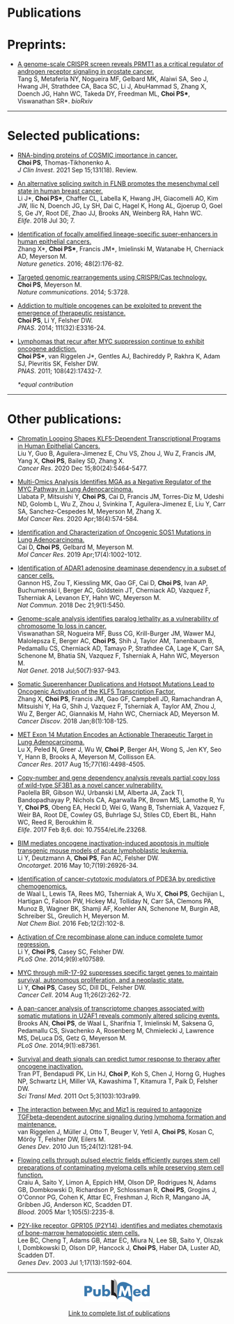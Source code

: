 # Publications

<!---
* <a href="link to pubmed" target="blank">Title</a>  
Author list  
Journal citation  
\
--->
# Preprints:
* [A genome-scale CRISPR screen reveals PRMT1 as a critical regulator of androgen receptor signaling in prostate cancer.](https://www.biorxiv.org/content/10.1101/2020.06.17.156034v3)  
    Tang S, Metaferia NY, Nogueira MF, Gelbard MK, Alaiwi SA, Seo J, Hwang JH, Strathdee CA, Baca SC, Li J, AbuHammad S, Zhang X, Doench JG, Hahn WC, Takeda DY, Freedman ML, **Choi PS\***, Viswanathan SR\*. *bioRxiv*
---
# Selected publications:
* [RNA-binding proteins of COSMIC importance in cancer.](https://pubmed.ncbi.nlm.nih.gov/34523614/)  
    **Choi PS**, Thomas-Tikhonenko A.  
    *J Clin Invest*. 2021 Sep 15;131(18). Review.
    
* [An alternative splicing switch in FLNB promotes the mesenchymal cell state in human breast cancer.](https://www.ncbi.nlm.nih.gov/pubmed/30059005)      
    Li J\*, **Choi PS\***, Chaffer CL, Labella K, Hwang JH, Giacomelli AO, Kim JW, Ilic N, Doench JG, Ly SH, Dai C, Hagel K, Hong AL, Gjoerup O, Goel S, Ge JY, Root DE, Zhao JJ, Brooks AN, Weinberg RA, Hahn WC.  
    *Elife*. 2018 Jul 30; 7.

* [Identification of focally amplified lineage-specific super-enhancers in human epithelial cancers.](https://www.ncbi.nlm.nih.gov/pubmed/26656844)  
    Zhang X\*, **Choi PS\***, Francis JM\*, Imielinski M, Watanabe H, Cherniack AD, Meyerson M.  
    *Nature genetics*. 2016; 48(2):176-82.

* [Targeted genomic rearrangements using CRISPR/Cas technology.](https://www.ncbi.nlm.nih.gov/pubmed/24759083)  
    **Choi PS**, Meyerson M.  
    *Nature communications*. 2014; 5:3728.

* [Addiction to multiple oncogenes can be exploited to prevent the emergence of therapeutic resistance.](https://www.ncbi.nlm.nih.gov/pubmed/25071175)  
    **Choi PS**, Li Y, Felsher DW.  
    *PNAS*. 2014; 111(32):E3316-24.

* [Lymphomas that recur after MYC suppression continue to exhibit oncogene addiction.](https://www.ncbi.nlm.nih.gov/pubmed/21969595)  
    **Choi PS\***, van Riggelen J\*, Gentles AJ, Bachireddy P, Rakhra K, Adam SJ, Plevritis SK, Felsher DW.  
    *PNAS*. 2011; 108(42):17432-7.

    *\*equal contribution*

---
# Other publications:
* [Chromatin Looping Shapes KLF5-Dependent Transcriptional Programs in Human Epithelial Cancers.](https://pubmed.ncbi.nlm.nih.gov/33115806/)  
    Liu Y, Guo B, Aguilera-Jimenez E, Chu VS, Zhou J, Wu Z, Francis JM, Yang X, **Choi PS**, Bailey SD, Zhang X.  
    *Cancer Res*. 2020 Dec 15;80(24):5464-5477.
    
* [Multi-Omics Analysis Identifies MGA as a Negative Regulator of the MYC Pathway in Lung Adenocarcinoma.](https://pubmed.ncbi.nlm.nih.gov/31862696/)  
    Llabata P, Mitsuishi Y, **Choi PS**, Cai D, Francis JM, Torres-Diz M, Udeshi ND, Golomb L, Wu Z, Zhou J, Svinkina T, Aguilera-Jimenez E, Liu Y, Carr SA, Sanchez-Cespedes M, Meyerson M, Zhang X.   
    *Mol Cancer Res*. 2020 Apr;18(4):574-584.

* [Identification and Characterization of Oncogenic SOS1 Mutations in Lung Adenocarcinoma.](https://www.ncbi.nlm.nih.gov/pubmed/30635434/)  
    Cai D, **Choi PS**, Gelbard M, Meyerson M.  
    *Mol Cancer Res*. 2019 Apr;17(4):1002-1012.

* [Identification of ADAR1 adenosine deaminase dependency in a subset of cancer cells.](https://www.ncbi.nlm.nih.gov/pubmed/30575730/)  
    Gannon HS, Zou T, Kiessling MK, Gao GF, Cai D, **Choi PS**, Ivan AP, Buchumenski I, Berger AC, Goldstein JT, Cherniack AD, Vazquez F, Tsherniak A, Levanon EY, Hahn WC, Meyerson M.  
    *Nat Commun*. 2018 Dec 21;9(1):5450.

* [Genome-scale analysis identifies paralog lethality as a vulnerability of chromosome 1p loss in cancer.](https://www.ncbi.nlm.nih.gov/pubmed/29955178/)  
    Viswanathan SR, Nogueira MF, Buss CG, Krill-Burger JM, Wawer MJ, Malolepsza E, Berger AC, **Choi PS**, Shih J, Taylor AM, Tanenbaum B, Pedamallu CS, Cherniack AD, Tamayo P, Strathdee CA, Lage K, Carr SA, Schenone M, Bhatia SN, Vazquez F, Tsherniak A, Hahn WC, Meyerson M.  
    *Nat Genet*. 2018 Jul;50(7):937-943.

* [Somatic Superenhancer Duplications and Hotspot Mutations Lead to Oncogenic Activation of the KLF5 Transcription Factor.](https://www.ncbi.nlm.nih.gov/pubmed/28963353/)  
    Zhang X, **Choi PS**, Francis JM, Gao GF, Campbell JD, Ramachandran A, Mitsuishi Y, Ha G, Shih J, Vazquez F, Tsherniak A, Taylor AM, Zhou J, Wu Z, Berger AC, Giannakis M, Hahn WC, Cherniack AD, Meyerson M.  
    *Cancer Discov*. 2018 Jan;8(1):108-125.

* [MET Exon 14 Mutation Encodes an Actionable Therapeutic Target in Lung Adenocarcinoma.](https://www.ncbi.nlm.nih.gov/pubmed/28522754/)  
    Lu X, Peled N, Greer J, Wu W, **Choi P**, Berger AH, Wong S, Jen KY, Seo Y, Hann B, Brooks A, Meyerson M, Collisson EA.  
    *Cancer Res*. 2017 Aug 15;77(16):4498-4505.

* [Copy-number and gene dependency analysis reveals partial copy loss of wild-type SF3B1 as a novel cancer vulnerability.](https://www.ncbi.nlm.nih.gov/pubmed/28177281/)  
    Paolella BR, Gibson WJ, Urbanski LM, Alberta JA, Zack TI, Bandopadhayay P, Nichols CA, Agarwalla PK, Brown MS, Lamothe R, Yu Y, **Choi PS**, Obeng EA, Heckl D, Wei G, Wang B, Tsherniak A, Vazquez F, Weir BA, Root DE, Cowley GS, Buhrlage SJ, Stiles CD, Ebert BL, Hahn WC, Reed R, Beroukhim R.  
    *Elife*. 2017 Feb 8;6. doi: 10.7554/eLife.23268.

* [BIM mediates oncogene inactivation-induced apoptosis in multiple transgenic mouse models of acute lymphoblastic leukemia.](https://www.ncbi.nlm.nih.gov/pubmed/27095570/)  
    Li Y, Deutzmann A, **Choi PS**, Fan AC, Felsher DW.  
    *Oncotarget*. 2016 May 10;7(19):26926-34.

* [Identification of cancer-cytotoxic modulators of PDE3A by predictive chemogenomics.](https://www.ncbi.nlm.nih.gov/pubmed/26656089/)  
    de Waal L, Lewis TA, Rees MG, Tsherniak A, Wu X, **Choi PS**, Gechijian L, Hartigan C, Faloon PW, Hickey MJ, Tolliday N, Carr SA, Clemons PA, Munoz B, Wagner BK, Shamji AF, Koehler AN, Schenone M, Burgin AB, Schreiber SL, Greulich H, Meyerson M.  
    *Nat Chem Biol*. 2016 Feb;12(2):102-8.

* [Activation of Cre recombinase alone can induce complete tumor regression.](https://www.ncbi.nlm.nih.gov/pubmed/25208064/)  
    Li Y, **Choi PS**, Casey SC, Felsher DW.  
    *PLoS One*. 2014;9(9):e107589.

* [MYC through miR-17-92 suppresses specific target genes to maintain survival, autonomous proliferation, and a neoplastic state.](https://www.ncbi.nlm.nih.gov/pubmed/25117713/)  
    Li Y, **Choi PS**, Casey SC, Dill DL, Felsher DW.  
    *Cancer Cell*. 2014 Aug 11;26(2):262-72.

* [A pan-cancer analysis of transcriptome changes associated with somatic mutations in U2AF1 reveals commonly altered splicing events.](https://www.ncbi.nlm.nih.gov/pubmed/24498085/)  
    Brooks AN, **Choi PS**, de Waal L, Sharifnia T, Imielinski M, Saksena G, Pedamallu CS, Sivachenko A, Rosenberg M, Chmielecki J, Lawrence MS, DeLuca DS, Getz G, Meyerson M.  
    *PLoS One*. 2014;9(1):e87361.

* [Survival and death signals can predict tumor response to therapy after oncogene inactivation.](https://www.ncbi.nlm.nih.gov/pubmed/21974937/)  
    Tran PT, Bendapudi PK, Lin HJ, **Choi P**, Koh S, Chen J, Horng G, Hughes NP, Schwartz LH, Miller VA, Kawashima T, Kitamura T, Paik D, Felsher DW.  
    *Sci Transl Med*. 2011 Oct 5;3(103):103ra99.
    
* [The interaction between Myc and Miz1 is required to antagonize TGFbeta-dependent autocrine signaling during lymphoma formation and maintenance.](https://www.ncbi.nlm.nih.gov/pubmed/20551174/)  
    van Riggelen J, Müller J, Otto T, Beuger V, Yetil A, **Choi PS**, Kosan C, Möröy T, Felsher DW, Eilers M.  
    *Genes Dev*. 2010 Jun 15;24(12):1281-94.

* [Flowing cells through pulsed electric fields efficiently purges stem cell preparations of contaminating myeloma cells while preserving stem cell function.](https://www.ncbi.nlm.nih.gov/pubmed/15292069/)  
    Craiu A, Saito Y, Limon A, Eppich HM, Olson DP, Rodrigues N, Adams GB, Dombkowski D, Richardson P, Schlossman R, **Choi PS**, Grogins J, O'Connor PG, Cohen K, Attar EC, Freshman J, Rich R, Mangano JA, Gribben JG, Anderson KC, Scadden DT.  
    *Blood*. 2005 Mar 1;105(5):2235-8.

* [P2Y-like receptor, GPR105 (P2Y14), identifies and mediates chemotaxis of bone-marrow hematopoietic stem cells.](https://www.ncbi.nlm.nih.gov/pubmed/12842911/)  
    Lee BC, Cheng T, Adams GB, Attar EC, Miura N, Lee SB, Saito Y, Olszak I, Dombkowski D, Olson DP, Hancock J, **Choi PS**, Haber DA, Luster AD, Scadden DT.  
    *Genes Dev*. 2003 Jul 1;17(13):1592-604.

---
<!--[![](/img/PubMed-Logo_small.png)](https://www.ncbi.nlm.nih.gov/myncbi/browse/collection/48734646/?sort=date&direction=descending)-->

<div style="display:block;text-align:center">
<a href="https://www.ncbi.nlm.nih.gov/myncbi/browse/collection/48734646/?sort=date&direction=descending"><img src=/img/PubMed-Logo_small.png title="Pubmed Bibliography" alt="Pubmed" style="width:150px"></a>

<a class="paper_title" href="https://www.ncbi.nlm.nih.gov/myncbi/browse/collection/48734646/?sort=date&direction=descending"><span style="margin-left:10px">Link to complete list of publications</span></a>
</div>

